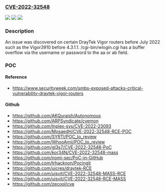 ### [CVE-2022-32548](https://cve.mitre.org/cgi-bin/cvename.cgi?name=CVE-2022-32548)
![](https://img.shields.io/static/v1?label=Product&message=n%2Fa&color=blue)
![](https://img.shields.io/static/v1?label=Version&message=n%2Fa&color=blue)
![](https://img.shields.io/static/v1?label=Vulnerability&message=n%2Fa&color=brighgreen)

### Description

An issue was discovered on certain DrayTek Vigor routers before July 2022 such as the Vigor3910 before 4.3.1.1. /cgi-bin/wlogin.cgi has a buffer overflow via the username or password to the aa or ab field.

### POC

#### Reference
- https://www.securityweek.com/smbs-exposed-attacks-critical-vulnerability-draytek-vigor-routers

#### Github
- https://github.com/AKQuraish/Autonomous
- https://github.com/ARPSyndicate/cvemon
- https://github.com/Inplex-sys/CVE-2022-23093
- https://github.com/MosaedH/CVE-2022-32548-RCE-POC
- https://github.com/SYRTI/POC_to_review
- https://github.com/WhooAmii/POC_to_review
- https://github.com/gl3s7/CVE-2022-32548-PoC
- https://github.com/kor34N/CVE-2022-32548-mass
- https://github.com/nomi-sec/PoC-in-GitHub
- https://github.com/trhacknon/Pocingit
- https://github.com/uicres/draytek-RCE
- https://github.com/uisvit/CVE-2022-32548-MASS-RCE
- https://github.com/uisvit/CVE-2022-32548-RCE-MASS
- https://github.com/zecool/cve

